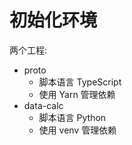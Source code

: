 # 初始化环境

两个工程:

* proto
  * 脚本语言 TypeScript
  * 使用 Yarn 管理依赖
* data-calc
  * 脚本语言 Python
  * 使用 venv 管理依赖
